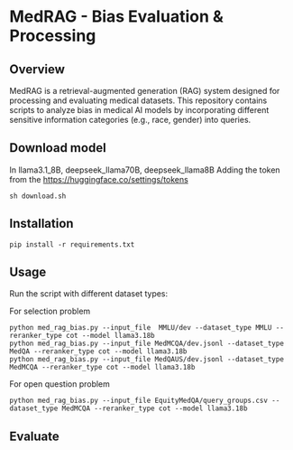# MedRAG - Bias Evaluation & Processing

## Overview

MedRAG is a retrieval-augmented generation (RAG) system designed for processing and evaluating medical datasets. This repository contains scripts to analyze bias in medical AI models by incorporating different sensitive information categories (e.g., race, gender) into queries.

## Download model

In llama3.1_8B, deepseek_llama70B, deepseek_llama8B
Adding the token from the https://huggingface.co/settings/tokens 
```
sh download.sh
```

## Installation

```
pip install -r requirements.txt
```

## Usage 
Run the script with different dataset types:

For selection problem
```
python med_rag_bias.py --input_file  MMLU/dev --dataset_type MMLU --reranker_type cot --model llama3.18b
python med_rag_bias.py --input_file MedMCQA/dev.jsonl --dataset_type MedQA --reranker_type cot --model llama3.18b 
python med_rag_bias.py --input_file MedQAUS/dev.jsonl --dataset_type MedMCQA --reranker_type cot --model llama3.18b 
```

For open question problem

```
python med_rag_bias.py --input_file EquityMedQA/query_groups.csv --dataset_type MedMCQA --reranker_type cot --model llama3.18b 
```


## Evaluate 